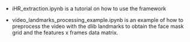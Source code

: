 * iHR_extraction.ipynb is a tutorial on how to use the framework


* video_landmarks_processing_example.ipynb is an example of how to preprocess the video with the dlib landmarks to obtain the face mask grid and the features x frames data matrix.
